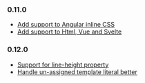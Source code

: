 ### 0.11.0

- [Add support to Angular inline CSS](https://github.com/Raathigesh/fabulous/pull/17)
- [Add support to Html, Vue and Svelte](https://github.com/Raathigesh/fabulous/pull/21)

### 0.12.0

- [Support for line-height property](https://github.com/Raathigesh/fabulous/pull/35)
- [Handle un-assigned template literal better](https://github.com/Raathigesh/fabulous/pull/32)
